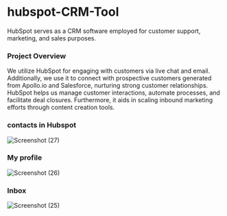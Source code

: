 # hubspot-CRM-Tool
HubSpot serves as a CRM software employed for customer support, marketing, and sales purposes.

### Project Overview

We utilize HubSpot for engaging with customers via live chat and email. Additionally, we use it to connect with prospective customers generated from Apollo.io and Salesforce, nurturing strong customer relationships. HubSpot helps us manage customer interactions, automate processes, and facilitate deal closures. Furthermore, it aids in scaling inbound marketing efforts through content creation tools.

### contacts in Hubspot

![Screenshot (27)](https://github.com/lacreameo83/hubspot-CRM-Tool/assets/142677806/0145cf39-b1a7-4c3e-b1d5-967653a702e9)

### My profile


![Screenshot (26)](https://github.com/lacreameo83/hubspot-CRM-Tool/assets/142677806/7226d14e-2608-4d03-a9d3-667b4f16b437)

### Inbox

![Screenshot (25)](https://github.com/lacreameo83/hubspot-CRM-Tool/assets/142677806/546e7bee-df69-4dd9-a6a4-ca01ad07d5e8)
